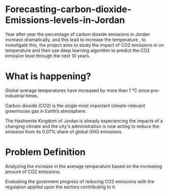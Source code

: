 # Forecasting-carbon-dioxide-Emissions-levels-in-Jordan
Year after year the percentage of carbon dioxide emissions in Jordan increase dramatically, and this lead to increase the temperature , to investigate this, the project aims to study the impact of CO2 emissions in on temperature and then use deep learning algorithm to predict the CO2 emission level through the next 10 years.

# What is happening? 
Global average temperatures have increased by more than 1 °C since pre-industrial times.

Carbon dioxide (CO2) is the single most important climate-relevant greenhouse gas in Earth’s atmosphere. 

The Hashemite Kingdom of Jordan  is already experiencing the impacts of a changing climate and the city's administration is now acting to reduce the emission from its 0.07% share of global GHG emissions.

# Problem Definition
Analyzing the increase in the average  temperature based on the increasing amount of CO2 emissions.

Evaluating the goverment progress of reducing CO2 emissions with the regulation applied upon the sectors contributing to it.  
